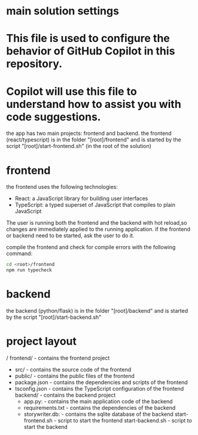 # main solution settings
# This file is used to configure the behavior of GitHub Copilot in this repository.
# Copilot will use this file to understand how to assist you with code suggestions.

the app has two main projects: frontend and backend.
the frontend (react/typescript) is in the folder "[root]/frontend" and is started by the script "[root]/start-frontend.sh" (in the root of the solution)
# frontend
the frontend uses the following technologies:
- React: a JavaScript library for building user interfaces
- TypeScript: a typed superset of JavaScript that compiles to plain JavaScript

The user is running both the frontend and the backend with hot reload,so changes are immediately applied to the running application.
if the frontend or backend need to be started, ask the user to do it.

compile the frontend and check for compile errors with the following command:
```bash
cd <root>/frontend
npm run typecheck  
```
# backend
the backend (python/flask) is in the folder "[root]/backend" and is started by the script "[root]/start-backend.sh"



# project layout
/
frontend/ - contains the frontend project
  - src/ - contains the source code of the frontend
  - public/ - contains the public files of the frontend
  - package.json - contains the dependencies and scripts of the frontend
  - tsconfig.json - contains the TypeScript configuration of the frontend
backend/ - contains the backend project
    - app.py: - contains the main application code of the backend
    - requirements.txt - contains the dependencies of the backend
    - storywriter.db: - contains the sqlite database of the backend
start-frontend.sh - script to start the frontend
start-backend.sh - script to start the backend